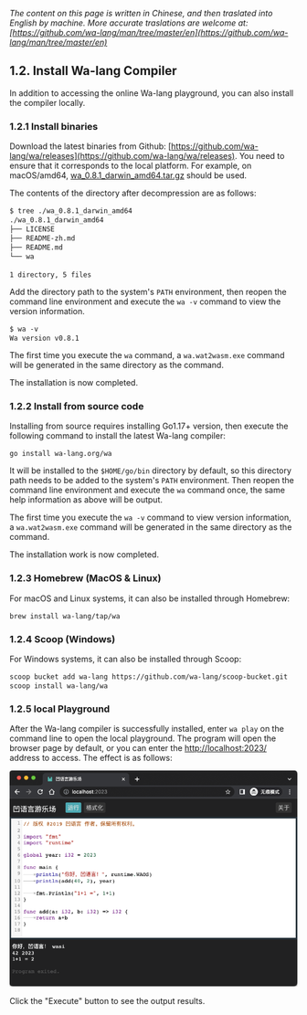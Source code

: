 *The content on this page is written in Chinese, and then traslated into English by machine. More accurate traslations are welcome at: [https://github.com/wa-lang/man/tree/master/en](https://github.com/wa-lang/man/tree/master/en)*

## 1.2. Install Wa-lang Compiler

In addition to accessing the online Wa-lang playground, you can also install the compiler locally.

### 1.2.1 Install binaries

Download the latest binaries from Github: [https://github.com/wa-lang/wa/releases](https://github.com/wa-lang/wa/releases). You need to ensure that it corresponds to the local platform. For example, on macOS/amd64, [wa_0.8.1_darwin_amd64.tar.gz](https://github.com/wa-lang/wa/releases/download/v0.8.1/wa_0.8.1_darwin_amd64.tar.gz) should be used.

The contents of the directory after decompression are as follows:

```
$ tree ./wa_0.8.1_darwin_amd64
./wa_0.8.1_darwin_amd64
├── LICENSE
├── README-zh.md
├── README.md
└── wa

1 directory, 5 files
```

Add the directory path to the system's `PATH` environment, then reopen the command line environment and execute the `wa -v` command to view the version information.

```
$ wa -v
Wa version v0.8.1
```

The first time you execute the `wa` command, a `wa.wat2wasm.exe` command will be generated in the same directory as the command.

The installation is now completed.

### 1.2.2 Install from source code

Installing from source requires installing Go1.17+ version, then execute the following command to install the latest Wa-lang compiler:

```
go install wa-lang.org/wa
```

It will be installed to the `$HOME/go/bin` directory by default, so this directory path needs to be added to the system's `PATH` environment.
Then reopen the command line environment and execute the `wa` command once, the same help information as above will be output.

The first time you execute the `wa -v` command to view version information, a `wa.wat2wasm.exe` command will be generated in the same directory as the command.

The installation work is now completed.

### 1.2.3 Homebrew (MacOS & Linux)

For macOS and Linux systems, it can also be installed through Homebrew:

```
brew install wa-lang/tap/wa
```

### 1.2.4 Scoop (Windows)

For Windows systems, it can also be installed through Scoop:

```
scoop bucket add wa-lang https://github.com/wa-lang/scoop-bucket.git
scoop install wa-lang/wa
```

### 1.2.5 local Playground 

After the Wa-lang compiler is successfully installed, enter `wa play` on the command line to open the local playground. The program will open the browser page by default, or you can enter the [http://localhost:2023/](http://localhost:2023/) address to access. The effect is as follows:

![](./images/playground-local-01.png)

Click the "Execute" button to see the output results.
